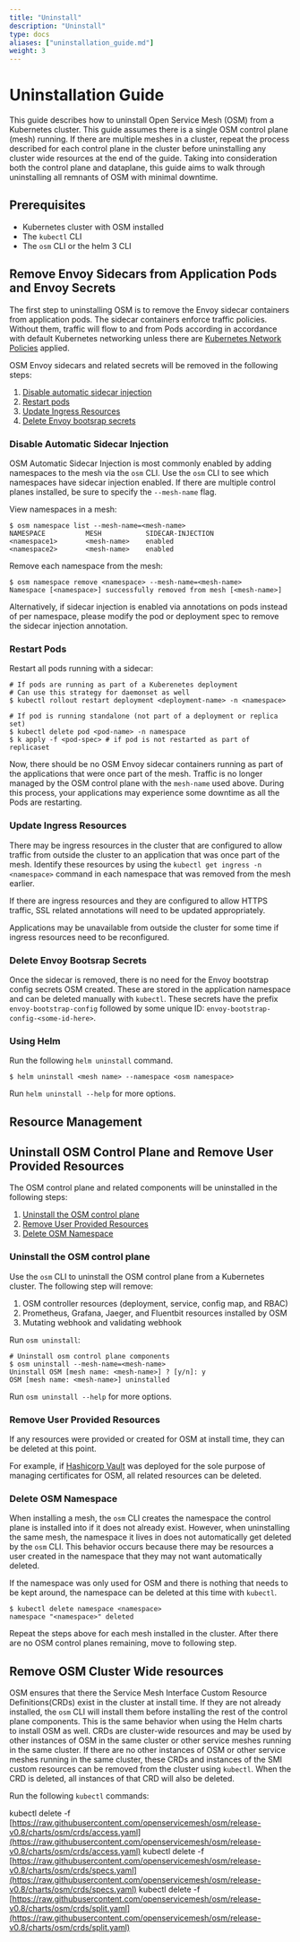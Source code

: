 ```yaml
---
title: "Uninstall"
description: "Uninstall"
type: docs
aliases: ["uninstallation_guide.md"]
weight: 3
---
```


# Uninstallation Guide

This guide describes how to uninstall Open Service Mesh (OSM) from a Kubernetes cluster. This guide assumes there is a single OSM control plane (mesh) running. If there are multiple meshes in a cluster, repeat the process described for each control plane in the cluster before uninstalling any cluster wide resources at the end of the guide. Taking into consideration both the control plane and dataplane, this guide aims to walk through uninstalling all remnants of OSM with minimal downtime.

## Prerequisites

- Kubernetes cluster with OSM installed
- The `kubectl` CLI
- The `osm` CLI or the helm 3 CLI

## Remove Envoy Sidecars from Application Pods and Envoy Secrets

The first step to uninstalling OSM is to remove the Envoy sidecar containers from application pods. The sidecar containers enforce traffic policies. Without them, traffic will flow to and from Pods according in accordance with default Kubernetes networking unless there are [Kubernetes Network Policies](https://kubernetes.io/docs/concepts/services-networking/network-policies/) applied.

OSM Envoy sidecars and related secrets will be removed in the following steps:

1. [Disable automatic sidecar injection](#disable-automatic-sidecar-injection)
1. [Restart pods](#restart-pods)
1. [Update Ingress Resources](#update-ingress-resources)
1. [Delete Envoy bootsrap secrets](#delete-envoy-bootsrap-secrets)

### Disable Automatic Sidecar Injection

OSM Automatic Sidecar Injection is most commonly enabled by adding namespaces to the mesh via the `osm` CLI. Use the `osm` CLI to see which
namespaces have sidecar injection enabled. If there are multiple control planes installed, be sure to specify the `--mesh-name` flag.

View namespaces in a mesh:

```console
$ osm namespace list --mesh-name=<mesh-name>
NAMESPACE          MESH           SIDECAR-INJECTION
<namespace1>       <mesh-name>    enabled
<namespace2>       <mesh-name>    enabled
```

Remove each namespace from the mesh:

```console
$ osm namespace remove <namespace> --mesh-name=<mesh-name>
Namespace [<namespace>] successfully removed from mesh [<mesh-name>]
```

Alternatively, if sidecar injection is enabled via annotations on pods instead of per namespace, please modify the pod or deployment spec to remove the sidecar injection annotation.

### Restart Pods

Restart all pods running with a sidecar:

```console
# If pods are running as part of a Kuberenetes deployment
# Can use this strategy for daemonset as well
$ kubectl rollout restart deployment <deployment-name> -n <namespace>

# If pod is running standalone (not part of a deployment or replica set)
$ kubectl delete pod <pod-name> -n namespace
$ k apply -f <pod-spec> # if pod is not restarted as part of replicaset
```

Now, there should be no OSM Envoy sidecar containers running as part of the applications that were once part of the mesh. Traffic is no
longer managed by the OSM control plane with the `mesh-name` used above. During this process, your applications may experience some downtime
as all the Pods are restarting.

### Update Ingress Resources

There may be ingress resources in the cluster that are configured to allow traffic from outside the cluster to an application that was
once part of the mesh. Identify these resources by using the `kubectl get ingress -n <namespace>` command in each namespace that was
removed from the mesh earlier.

If there are ingress resources and they are configured to allow HTTPS traffic, SSL related annotations will need to be updated appropriately.

Applications may be unavailable from outside the cluster for some time if ingress resources need to be reconfigured.

### Delete Envoy Bootsrap Secrets

Once the sidecar is removed, there is no need for the Envoy bootstrap config secrets OSM created. These are stored in the application namespace and can be deleted manually with `kubectl`. These secrets have the prefix `envoy-bootstrap-config` followed by some unique ID: `envoy-bootstrap-config-<some-id-here>`.

### Using Helm

Run the following `helm uninstall` command.
```console
$ helm uninstall <mesh name> --namespace <osm namespace> 
```

Run `helm uninstall --help` for more options.

## Resource Management

## Uninstall OSM Control Plane and Remove User Provided Resources

The OSM control plane and related components will be uninstalled in the following steps:

1. [Uninstall the OSM control plane](#uninstall-the-osm-control-plane)
1. [Remove User Provided Resources](#remove-user-provided-resources)
1. [Delete OSM Namespace](#delete-osm-namespace)

### Uninstall the OSM control plane

Use the `osm` CLI to uninstall the OSM control plane from a Kubernetes cluster. The following step will remove:

1. OSM controller resources (deployment, service, config map, and RBAC)
1. Prometheus, Grafana, Jaeger, and Fluentbit resources installed by OSM
1. Mutating webhook and validating webhook

Run `osm uninstall`:

```console
# Uninstall osm control plane components
$ osm uninstall --mesh-name=<mesh-name>
Uninstall OSM [mesh name: <mesh-name>] ? [y/n]: y
OSM [mesh name: <mesh-name>] uninstalled
```

Run `osm uninstall --help` for more options.

### Remove User Provided Resources

If any resources were provided or created for OSM at install time, they can be deleted at this point.

For example, if [Hashicorp Vault](https://github.com/openservicemesh/osm/blob/main/docs/content/docs/tasks_usage/certificates.md#installing-hashi-vault) was deployed for the sole purpose of managing certificates for OSM, all related resources can be deleted.

### Delete OSM Namespace

When installing a mesh, the `osm` CLI creates the namespace the control plane is installed into if it does not already exist. However, when uninstalling the same mesh, the namespace it lives in does not automatically get deleted by the `osm` CLI. This behavior occurs because
there may be resources a user created in the namespace that they may not want automatically deleted.

If the namespace was only used for OSM and there is nothing that needs to be kept around, the namespace can be deleted at this time with `kubectl`.

```console
$ kubectl delete namespace <namespace>
namespace "<namespace>" deleted
```

Repeat the steps above for each mesh installed in the cluster. After there are no OSM control planes remaining, move to following step.

## Remove OSM Cluster Wide resources

OSM ensures that there the Service Mesh Interface Custom Resource Definitions(CRDs) exist in the cluster at install time. If they are not already installed, the `osm` CLI will install them before installing the rest of the control plane components. This is the same behavior when using the Helm charts to install OSM as well. CRDs are cluster-wide resources and may be used by other instances of OSM in the same cluster
or other service meshes running in the same cluster. If there are no other instances of OSM or other service meshes running in the same
cluster, these CRDs and instances of the SMI custom resources can be removed from the cluster using `kubectl`. When the CRD is deleted, all
instances of that CRD will also be deleted.

Run the following `kubectl` commands:

kubectl delete -f [https://raw.githubusercontent.com/openservicemesh/osm/release-v0.8/charts/osm/crds/access.yaml](https://raw.githubusercontent.com/openservicemesh/osm/release-v0.8/charts/osm/crds/access.yaml)
kubectl delete -f [https://raw.githubusercontent.com/openservicemesh/osm/release-v0.8/charts/osm/crds/specs.yaml](https://raw.githubusercontent.com/openservicemesh/osm/release-v0.8/charts/osm/crds/specs.yaml)
kubectl delete -f [https://raw.githubusercontent.com/openservicemesh/osm/release-v0.8/charts/osm/crds/split.yaml](https://raw.githubusercontent.com/openservicemesh/osm/release-v0.8/charts/osm/crds/split.yaml)
